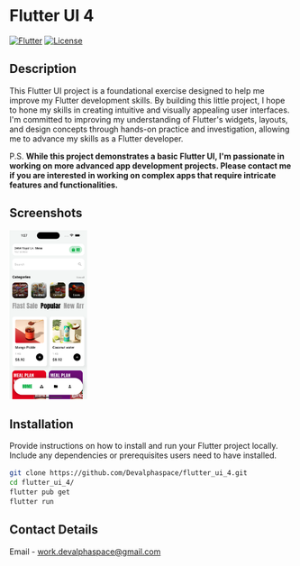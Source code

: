 # Flutter UI 4

[![Flutter](https://img.shields.io/badge/Flutter-2.10-blue.svg)](https://flutter.dev/)
[![License](https://img.shields.io/badge/License-MIT-yellow.svg)](https://opensource.org/licenses/MIT)

## Description

This Flutter UI project is a foundational exercise designed to help me improve my Flutter development skills. By building this little project, I hope to hone my skills in creating intuitive and visually appealing user interfaces. I'm committed to improving my understanding of Flutter's widgets, layouts, and design concepts through hands-on practice and investigation, allowing me to advance my skills as a Flutter developer.

P.S. **While this project demonstrates a basic Flutter UI, I'm passionate in working on more advanced app development projects. Please contact me if you are interested in working on complex apps that require intricate features and functionalities.**
 

## Screenshots

<img src="assets/simulator_screenshot_5A1BA357-DC46-40A2-BB17-4B3C64E92A2A.png" alt="App Screenshot" height="300">


## Installation

Provide instructions on how to install and run your Flutter project locally. Include any dependencies or prerequisites users need to have installed.

```bash
git clone https://github.com/Devalphaspace/flutter_ui_4.git
cd flutter_ui_4/
flutter pub get
flutter run
```

## Contact Details

Email - work.devalphaspace@gmail.com
